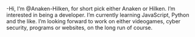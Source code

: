 -Hi, I’m @Anaken-Hilken, for short pick either Anaken or Hilken. I’m interested in being a developer. I’m currently learning JavaScript, Python and the like. 
I’m looking forward to work on either videogames, cyber security, programs or websites, on the long run of course.


<!---
Anaken-Hilken/Anaken-Hilken is a ✨ special ✨ repository because its `README.md` (this file) appears on your GitHub profile.
You can click the Preview link to take a look at your changes.
--->

